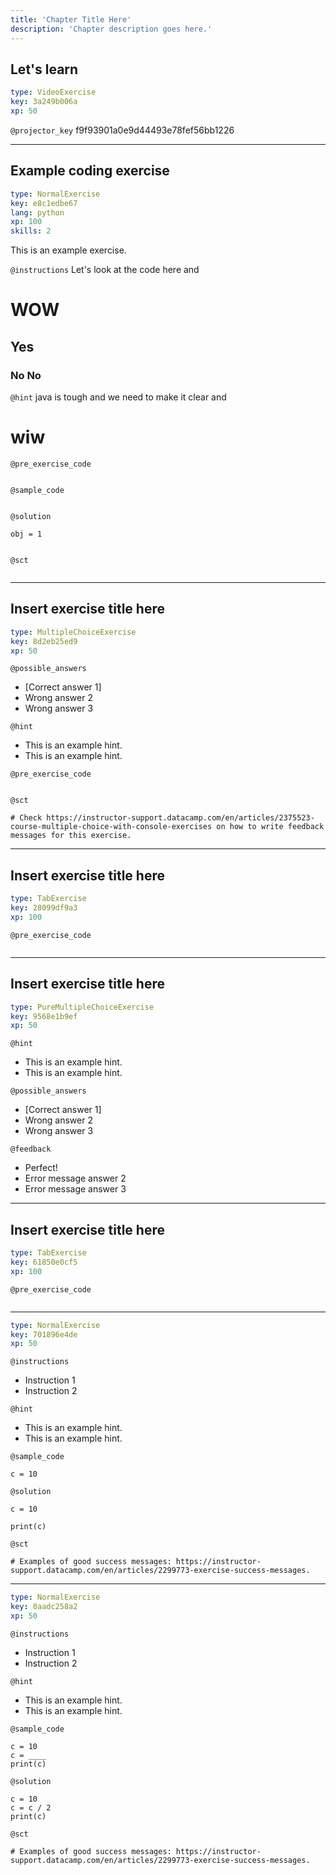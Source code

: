 ```yaml
---
title: 'Chapter Title Here'
description: 'Chapter description goes here.'
---
```


## Let's learn

```yaml
type: VideoExercise
key: 3a249b006a
xp: 50
```

`@projector_key`
f9f93901a0e9d44493e78fef56bb1226

---

## Example coding exercise

```yaml
type: NormalExercise
key: e8c1edbe67
lang: python
xp: 100
skills: 2
```

This is an example exercise.

`@instructions`
Let's look at the code here and 


# WOW

## Yes

### No No

`@hint`
java is tough and we need to make it clear and 

# wiw

`@pre_exercise_code`
```{python}

```

`@sample_code`
```{python}

```

`@solution`
```{python}
obj = 1


```

`@sct`
```{python}

```

---

## Insert exercise title here

```yaml
type: MultipleChoiceExercise
key: 8d2eb25ed9
xp: 50
```

<!-- Guidelines for the question: https://instructor-support.datacamp.com/en/articles/2375523-course-multiple-choice-with-console-exercises. -->

`@possible_answers`
- [Correct answer 1]
- Wrong answer 2
- Wrong answer 3

`@hint`
<!-- Examples of good hints: https://instructor-support.datacamp.com/en/articles/2379164-hints-best-practices. -->
- This is an example hint.
- This is an example hint.

`@pre_exercise_code`
```{python}

```

`@sct`
```{python}
# Check https://instructor-support.datacamp.com/en/articles/2375523-course-multiple-choice-with-console-exercises on how to write feedback messages for this exercise.
```

---

## Insert exercise title here

```yaml
type: TabExercise
key: 28099df9a3
xp: 100
```

<!-- Guidelines for contexts: https://instructor-support.datacamp.com/en/articles/2375525-course-sequential-exercises. -->

`@pre_exercise_code`
```{python}

```

---

## Insert exercise title here

```yaml
type: PureMultipleChoiceExercise
key: 9568e1b9ef
xp: 50
```

<!-- Guidelines for the question: https://instructor-support.datacamp.com/en/articles/2375516-course-multiple-choice-exercises. -->

`@hint`
<!-- Examples of good hints: https://instructor-support.datacamp.com/en/articles/2379164-hints-best-practices. -->
- This is an example hint.
- This is an example hint.

`@possible_answers`
- [Correct answer 1]
- Wrong answer 2
- Wrong answer 3

`@feedback`
<!-- Examples of good feedback messages: https://instructor-support.datacamp.com/en/articles/2299773-exercise-success-messages.  -->
- Perfect!
- Error message answer 2
- Error message answer 3

---

## Insert exercise title here

```yaml
type: TabExercise
key: 61850e0cf5
xp: 100
```

<!-- Guidelines for contexts: https://instructor-support.datacamp.com/en/articles/2375525-course-sequential-exercises. -->

`@pre_exercise_code`
```{python}

```

***

```yaml
type: NormalExercise
key: 701896e4de
xp: 50
```

`@instructions`
<!-- Guidelines for instructions https://instructor-support.datacamp.com/en/articles/2375526-course-coding-exercises. -->
- Instruction 1
- Instruction 2

`@hint`
<!-- Examples of good hints: https://instructor-support.datacamp.com/en/articles/2379164-hints-best-practices. -->
- This is an example hint.
- This is an example hint.

`@sample_code`
```{python}
c = 10
```

`@solution`
```{python}
c = 10

print(c)
```

`@sct`
```{python}
# Examples of good success messages: https://instructor-support.datacamp.com/en/articles/2299773-exercise-success-messages.
```

***

```yaml
type: NormalExercise
key: 0aadc258a2
xp: 50
```

`@instructions`
<!-- Guidelines for instructions https://instructor-support.datacamp.com/en/articles/2375526-course-coding-exercises. -->
- Instruction 1
- Instruction 2

`@hint`
<!-- Examples of good hints: https://instructor-support.datacamp.com/en/articles/2379164-hints-best-practices. -->
- This is an example hint.
- This is an example hint.

`@sample_code`
```{python}
c = 10
c = ____
print(c)
```

`@solution`
```{python}
c = 10
c = c / 2
print(c)
```

`@sct`
```{python}
# Examples of good success messages: https://instructor-support.datacamp.com/en/articles/2299773-exercise-success-messages.
```
